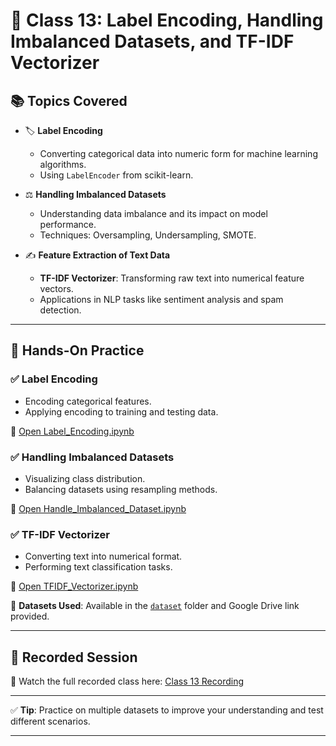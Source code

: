 # 🧠 Class 13: Label Encoding, Handling Imbalanced Datasets, and TF-IDF Vectorizer

## 📚 Topics Covered
- 🏷 **Label Encoding**
  - Converting categorical data into numeric form for machine learning algorithms.
  - Using `LabelEncoder` from scikit-learn.
  
- ⚖ **Handling Imbalanced Datasets**
  - Understanding data imbalance and its impact on model performance.
  - Techniques: Oversampling, Undersampling, SMOTE.
  
- ✍ **Feature Extraction of Text Data**
  - **TF-IDF Vectorizer**: Transforming raw text into numerical feature vectors.
  - Applications in NLP tasks like sentiment analysis and spam detection.

---

## 🧪 Hands-On Practice

### ✅ Label Encoding
- Encoding categorical features.
- Applying encoding to training and testing data.

🔗 [Open Label_Encoding.ipynb](./Label_Encoding.ipynb)

### ✅ Handling Imbalanced Datasets
- Visualizing class distribution.
- Balancing datasets using resampling methods.

🔗 [Open Handle_Imbalanced_Dataset.ipynb](./Handle_Imbalanced_Dataset.ipynb)

### ✅ TF-IDF Vectorizer
- Converting text into numerical format.
- Performing text classification tasks.

🔗 [Open TFIDF_Vectorizer.ipynb](./TFIDF_Vectorizer.ipynb)

📁 **Datasets Used**: Available in the [`dataset`](../dataset) folder and Google Drive link provided.

---

## 🎥 Recorded Session
📌 Watch the full recorded class here: [Class 13 Recording](https://youtu.be/Jrf25SnEwtA)

---

✅ **Tip**: Practice on multiple datasets to improve your understanding and test different scenarios.

---

